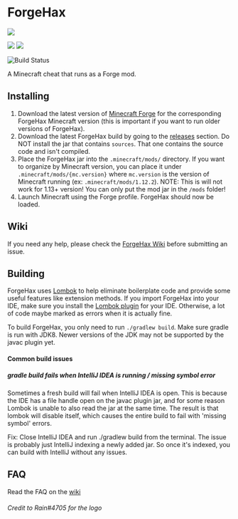 # ForgeHax
![](logo.png)

[![](https://img.shields.io/github/downloads/fr1kin/ForgeHax/total)](https://github.com/fr1kin/ForgeHax/releases)
[![](https://img.shields.io/matrix/forgehax:nerdsin.space.svg?label=%23forgehax%3Anerdsin.space&logo=matrix)](https://matrix.to/#/#forgehax:nerdsin.space)

![Build Status](https://github.com/fr1kin/ForgeHax/actions/workflows/continuous_integration.yml/badge.svg?branch=1.16)

A Minecraft cheat that runs as a Forge mod.

## Installing

1. Download the latest version of [Minecraft Forge](https://files.minecraftforge.net/) for the corresponding 
ForgeHax Minecraft version (this is important if you want to run older versions of ForgeHax).
2. Download the latest ForgeHax build by going to the [releases](https://github.com/fr1kin/ForgeHax/releases) section.
Do NOT install the jar that contains `sources`. That one contains the source code and isn't compiled.
3. Place the ForgeHax jar into the `.minecraft/mods/` directory. If you want to organize by Minecraft version, 
you can place it under `.minecraft/mods/{mc.version}` where `mc.version` is 
the version of Minecraft running (ex: `.minecraft/mods/1.12.2`). NOTE: This is will not work for 1.13+ version! You can
only put the mod jar in the `/mods` folder!
4. Launch Minecraft using the Forge profile. ForgeHax should now be loaded.

## Wiki

If you need any help, please check the [ForgeHax Wiki](https://github.com/fr1kin/ForgeHax/wiki) before submitting an issue.

## Building
ForgeHax uses [Lombok](https://projectlombok.org/) to help eliminate boilerplate code and provide some useful features like
extension methods. If you import ForgeHax into your IDE, make sure you install the [Lombok plugin](https://plugins.jetbrains.com/plugin/6317-lombok)
for your IDE. Otherwise, a lot of code maybe marked as errors when it is actually fine.

To build ForgeHax, you only need to run `./gradlew build`. Make sure gradle is run with JDK8. Newer versions of the JDK
may not be supported by the javac plugin yet.

#### Common build issues

##### gradle build fails when IntelliJ IDEA is running / missing symbol error

Sometimes a fresh build will fail when IntelliJ IDEA is open. This is because the IDE has a file handle open on the javac
plugin jar, and for some reason Lombok is unable to also read the jar at the same time. The result is that lombok will
disable itself, which causes the entire build to fail with 'missing symbol' errors.

Fix: Close IntelliJ IDEA and run ./gradlew build from the terminal. The issue is probably just IntelliJ indexing a
newly added jar. So once it's indexed, you can build with IntelliJ without any issues.

## FAQ

Read the FAQ on the [wiki](https://github.com/fr1kin/ForgeHax/wiki/FAQ)

###### Credit to Rain#4705 for the logo

